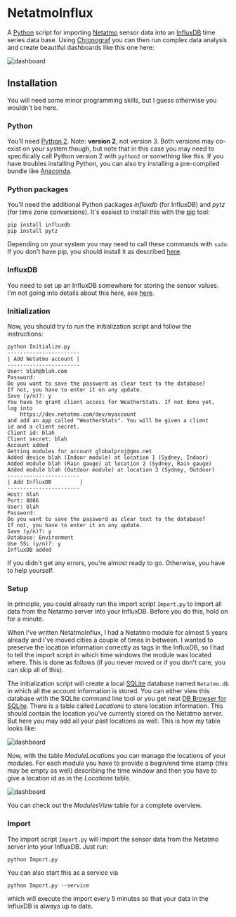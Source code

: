 # NetatmoInflux

A [Python](https://www.python.org) script for importing [Netatmo](https://www.netatmo.com/) sensor data into an [InfluxDB](https://docs.influxdata.com/influxdb/) time series data base. Using [Chronograf](https://docs.influxdata.com/chronograf/) you can then run complex data analysis and create beautiful dashboards like this one here:

![dashboard](https://raw.githubusercontent.com/ulthiel/NetatmoInflux/master/doc/dashboard.jpg)

## Installation

You will need some minor programming skills, but I guess otherwise you wouldn't be here.

### Python
You'll need [Python 2](https://www.python.org/downloads/). Note: **version 2**, not version 3. Both versions may co-exist on your system though, but note that in this case you may need to specifically call Python version 2 with ```python2``` or something like this. If you have troubles installing Python, you can also try installing a pre-compiled bundle like [Anaconda](https://www.anaconda.com/distribution/).

### Python packages
You'll need the additional Python packages *influxdb* (for InfluxDB) and *pytz* (for time zone conversions). It's easiest to install this with the [pip](https://pip.pypa.io/en/stable/installing/) tool:

```
pip install influxdb
pip install pytz
```

Depending on your system you may need to call these commands with ```sudo```. If you don't have pip, you should install it as described [here](https://pip.pypa.io/en/stable/installing/).

### InfluxDB

You need to set up an InfluxDB somewhere for storing the sensor values. I'm not going into details about this here, see [here](https://docs.influxdata.com/influxdb/).

### Initialization

Now, you should try to run the initialization script and follow the instructions:

```
python Initialize.py
-----------------------
| Add Netatmo account |
-----------------------
User: blah@blah.com
Password:
Do you want to save the password as clear text to the database?
If not, you have to enter it on any update.
Save (y/n)?: y
You have to grant client access for WeatherStats. If not done yet,
log into
	https://dev.netatmo.com/dev/myaccount
and add an app called "WeatherStats". You will be given a client
id and a client secret.
Client id: blah
Client secret: blah
Account added
Getting modules for account globalproj@gmx.net
Added device blah (Indoor module) at location 1 (Sydney, Indoor)
Added module blah (Rain gauge) at location 2 (Sydney, Rain gauge)
Added module blah (Outdoor module) at location 3 (Sydney, Outdoor)
-----------------------
| Add InfluxDB         |
-----------------------
Host: blah
Port: 8086
User: blah
Password:
Do you want to save the password as clear text to the database?
If not, you have to enter it on any update.
Save (y/n)?: y
Database: Environment
Use SSL (y/n)?: y
InfluxDB added
```

If you didn't get any errors, you're almost ready to go. Otherwise, you have to help yourself.

### Setup

In principle, you could already run the import script ```Import.py``` to import all data from the Netatmo server into your InfluxDB. Before you do this, hold on for a minute.

When I've written NetatmoInflux, I had a Netatmo module for almost 5 years already and I've moved cities a couple of times in between. I wanted to preserve the location information correctly as tags in the InfluxDB, so I had to tell the import script in which time windows the module was located where. This is done as follows (if you never moved or if you don't care, you can skip all of this).

The initialization script will create a local [SQLite](https://www.sqlite.org) database named ```Netatmo.db``` in which all the account information is stored. You can either view this database with the SQLite command line tool or you get neat [DB Browser for SQLite](https://sqlitebrowser.org). There is a table called *Locations* to store location information. This should contain the location you've currently stored on the Netatmo server. But here you may add all your past locations as well. This is how my table looks like:

![dashboard](https://raw.githubusercontent.com/ulthiel/NetatmoInflux/master/doc/locations.jpg)

Now, with the table *ModuleLocations* you can manage the locations of your modules. For each module you have to provide a begin/end time stamp (this may be empty as well)  describing the time window and then you have to give a location id as in the *Locations* table.

![dashboard](https://raw.githubusercontent.com/ulthiel/NetatmoInflux/master/doc/modulelocations.jpg)

You can check out the *ModulesView* table for a complete overview.

### Import

The import script ```Import.py``` will import the sensor data from the Netatmo server into your InfluxDB. Just run:

```
python Import.py
```

You can also start this as a service via

```
python Import.py --service
```

which will execute the import every 5 minutes so that your data in the InfluxDB is always up to date.
